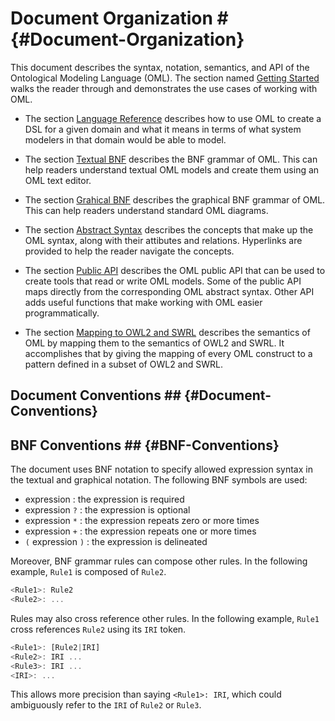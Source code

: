 # Document Organization # {#Document-Organization}

This document describes the syntax, notation, semantics, and API of the Ontological Modeling Language (OML). The section named [Getting Started](#Getting-Started) walks the reader through and demonstrates the use cases of working with OML.

- The section [Language Reference](#Language-Reference) describes how to use OML to create a DSL for a given domain and what it means in terms of what system modelers in that domain would be able to model.

- The section [Textual BNF](#Textual-BNF) describes the BNF grammar of OML. This can help readers understand textual OML models and create them using an OML text editor. 

- The section [Grahical BNF](#Graphical-BNF) describes the graphical BNF grammar of OML. This can help readers understand standard OML diagrams.

- The section [Abstract Syntax](#Abstract-Syntax) describes the concepts that make up the OML syntax, along with their attibutes and relations. Hyperlinks are provided to help the reader navigate the concepts.

- The section [Public API](#Public-API) describes the OML public API that can be used to create tools that read or write OML models. Some of the public API maps directly from the corresponding OML abstract syntax. Other API adds useful functions that make working with OML easier programmatically.

- The section [Mapping to OWL2 and SWRL](#Mapping-to-Owl2-and-Swrl) describes the semantics of OML by mapping them to the semantics of OWL2 and SWRL. It accomplishes that by giving the mapping of every OML construct to a pattern defined in a subset of OWL2 and SWRL.

## Document Conventions ## {#Document-Conventions}

## BNF Conventions ## {#BNF-Conventions}

The document uses BNF notation to specify allowed expression syntax in the textual and graphical notation. The following BNF symbols are used:

- expression : the expression is required
- expression `?` : the expression is optional
- expression `*` : the expression repeats zero or more times
- expression `+` : the expression repeats one or more times
- `(` expression `)` :  the expression is delineated

Moreover, BNF grammar rules can compose other rules. In the following example, `Rule1` is composed of `Rule2`. 
```javascript
<Rule1>: Rule2
<Rule2>: ...
```

Rules may also cross reference other rules. In the following example, `Rule1` cross references `Rule2` using its `IRI` token.
```javascript
<Rule1>: [Rule2|IRI]
<Rule2>: IRI ...
<Rule3>: IRI ...
<IRI>: ...
```

This allows more precision than saying `<Rule1>: IRI`, which could ambiguously refer to the `IRI` of `Rule2` or `Rule3`.
